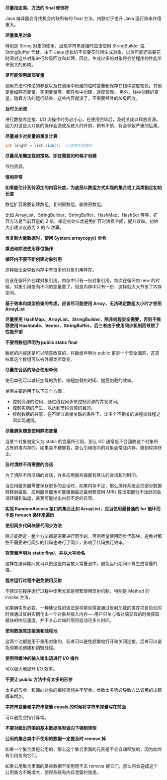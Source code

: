 **尽量指定类、方法的 final 修饰符**

Java 编译器会寻找机会内联所有的 final 方法，内联对于提升 Java 运行效率作用重大。

**尽量重用对象**

特别是 String 对象的使用，出现字符串连接时应该使用 StringBuilder 或 StringBuffer 代替。由于 Java 虚拟机不仅要花时间生成对象，以后可能还需要花时间对这些对象进行垃圾回收和处理，因此，生成过多的对象将会给程序的性能带来很大的影响。

**尽可能使用局部变量**

调用方法时传递的参数以及在调用中创建的临时变量都保存在栈中速度较快。其他变量如静态变量、实例变量等，都在堆中创建，速度较慢。
另外，栈中创建的变量，随着方法的运行结束，这些内容就没了，不需要额外的垃圾回收。

**及时关闭流**

进行数据库连接、I/O 流操作时务必小心，在使用完毕后，及时关闭以释放资源。因为对这些大对象的操作会造成系统大的开销，稍有不慎，将会导致严重的后果。

**尽量减少对变量的重复计算**

```java
int length = list.size();  //这种方式要好
```

**尽量采用懒加载的策略，即在需要的时候才创建**

节约资源。

**慎用异常**

**如果能估计到待添加的内容长度，为底层以数组方式实现的集合或工具类指定初始长度**

数组扩容需要新建数组，复制原数组，删除原数组。

比如 ArrayList、StringBuilder、StringBuffer、HashMap、HashSet 等等，扩容方法是当前容量的 2 倍，指定初始长度避免扩容时浪费空间，提升效率。初始大小建议设置为 2 的 N 次幂。

**当复制大量数据时，使用 System.arraycopy() 命令**

**乘法和除法使用移位操作**

**循环内不要不断创建对象引用**

这种做法会导致内存中有很多份对象引用存在。

应该在循环外创建对象引用，内存中只有一份对象引用，每次在循环内 new 的时候，对象引用指向不同的变量罢了，但是内存中只有一份，这样就大大节省了内存空间。

**基于效率和类型检查的考虑，应该尽可能使用 Array，无法确定数组大小时才使用 ArrayList**

**尽量使用 HashMap、ArrayList、StringBuilder，除非线程安全需要，否则不推荐使用 Hashtable、Vector、StringBuffer，后三者由于使用同步机制而导致了性能开销**

**不要将数组声明为 public static final**

数组的内容还是可以随意改变的，将数组声明为 public 更是一个安全漏洞，这意味着这个数组可以被外部类所改变。

**尽量在合适的场合使用单例**

使用单例可以减轻加载的负担、缩短加载的时间、提高加载的效率。

单例主要适用于以下三个方面：

- 控制资源的使用，通过线程同步来控制资源的并发访问。
- 控制实例的产生，以达到节约资源的目的。
- 控制数据的共享，在不建立直接关联的条件下，让多个不相关的进程或线程之间实现通信。

**尽量避免随意使用静态变量**

当某个对象被定义为 static 的变量所引用，那么 GC 通常是不会回收这个对象所占有的堆内存的。如果类不被卸载，那么引用指向的对象会常驻内存，直到程序终止。

**及时清除不再需要的会话**

为了清除不再活动的会话，许多应用服务器都有默认的会话超时时间。

当应用服务器需要保存更多的会话时，如果内存不足，那么操作系统会把部分数据转移到磁盘，应用服务器也可能根据最近最频繁使用 MRU 算法把部分不活跃的会话转储到磁盘，甚至可能抛出内存不足的异常。

**实现 RandomAccess 接口的集合比如 ArrayList，应当使用最普通的 for 循环而不是 foreach 循环来遍历**

**使用同步代码块替代同步方法**

除非能确定一整个方法都是需要进行同步的，否则尽量使用同步代码块，避免对那些不需要进行同步的代码也进行了同步，影响了代码执行效率。

**将常量声明为 static final，并以大写命名**

这样在编译期间就可以把这些内容放入常量池中，避免运行期间计算生成常量的值。

**程序运行过程中避免使用反射**

不建议在程序运行过程中使用尤其是频繁使用反射机制，特别是 Method 的 invoke 方法。

如果确实有必要，一种建议性的做法是将那些需要通过反射加载的类在项目启动的时候通过反射实例化出一个对象并放入内存—-用户只关心和对端交互的时候获取最快的响应速度，并不关心对端的项目启动花多久时间。

**使用数据库连接池和线程池**

这两个池都是用于重用对象的，前者可以避免频繁地打开和关闭连接，后者可以避免频繁地创建和销毁线程。

**使用带缓冲的输入输出流进行 I/O 操作**

可以极大地提升 I/O 效率。

**不要让 public 方法中有太多的形参**

太多的形参，和面向对象的编程思想并不契合。参数太多势必导致方法调用的出错概率增加。

**字符串变量和字符串常量 equals 的时候将字符串常量写在前面**

可以避免空指针异常。

**不要对超出范围的基本数据类型做向下强制转型**

**公用的集合类中不使用的数据一定要及时 remove 掉**

如果一个集合类是公用的，那么这个集合里面的元素是不会自动释放的，因为始终有引用指向它们。

如果公用集合里面的某些数据不使用而不去 remove 掉它们，那么将会造成这个公用集合不断增大，使得系统有内存泄露的隐患。